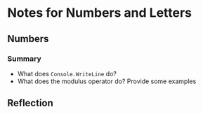 # Notes for Numbers and Letters

## Numbers

### Summary
- What does `Console.WriteLine` do?
- What does the modulus operator do? Provide some examples

## Reflection

<!-- Write your reflection here. Use the Reflection Guidelines for help framing your reflection.

https://github.com/enspiral-dev-academy/phase-0-handbook/blob/master/coding-references/reflection-guidelines.md
 -->